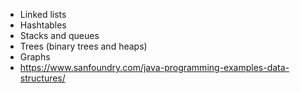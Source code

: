 - Linked lists
- Hashtables
- Stacks and queues
- Trees (binary trees and heaps)
- Graphs
- https://www.sanfoundry.com/java-programming-examples-data-structures/